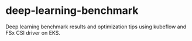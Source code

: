 # deep-learning-benchmark
Deep learning benchmark results and optimization tips using kubeflow and FSx CSI driver on EKS.
